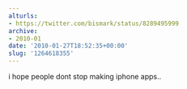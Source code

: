 ```yaml
---
alturls:
- https://twitter.com/bismark/status/8289495999
archive:
- 2010-01
date: '2010-01-27T18:52:35+00:00'
slug: '1264618355'
---
```


i hope people dont stop making iphone apps..

